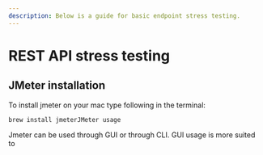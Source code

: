 ```yaml
---
description: Below is a guide for basic endpoint stress testing.
---
```


# REST API stress testing



## JMeter installation

To install jmeter on your mac type following in the terminal:

```
brew install jmeterJMeter usage
```

Jmeter can be used through GUI or through CLI. GUI usage is more suited to&#x20;
